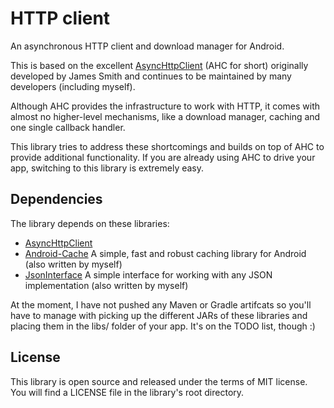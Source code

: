 HTTP client
===========

An asynchronous HTTP client and download manager for Android.

This is based on the excellent
[AsyncHttpClient](https://github.com/loopj/android-async-http) (AHC for short)
originally developed by James Smith and continues to be maintained by many
developers (including myself).

Although AHC provides the infrastructure to work with HTTP, it comes with almost
no higher-level mechanisms, like a download manager, caching and one single
callback handler.

This library tries to address these shortcomings and builds on top of AHC to
provide additional functionality. If you are already using AHC to drive your
app, switching to this library is extremely easy.

Dependencies
------------

The library depends on these libraries:

* [AsyncHttpClient]()
* [Android-Cache](https://github.com/noordawod/android-cache) A simple, fast and
  robust caching library for Android (also written by myself)
* [JsonInterface](https://github.com/noordawod/json-interface) A simple
  interface for working with any JSON implementation (also written by myself)

At the moment, I have not pushed any Maven or Gradle artifcats so you'll have to
manage with picking up the different JARs of these libraries and placing them
in the libs/ folder of your app. It's on the TODO list, though :)

License
-------
This library is open source and released under the terms of MIT license.
You will find a LICENSE file in the library's root directory.
